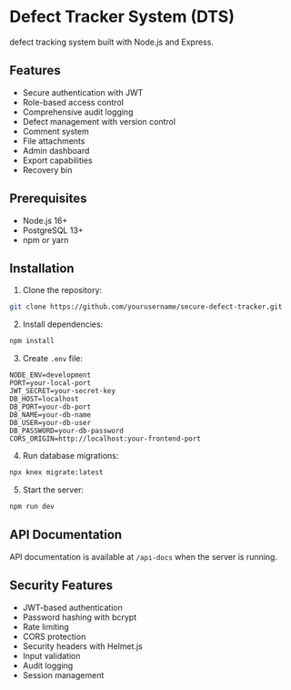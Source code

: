 # Defect Tracker System (DTS)
defect tracking system built with Node.js and Express.

## Features

- Secure authentication with JWT
- Role-based access control
- Comprehensive audit logging
- Defect management with version control
- Comment system
- File attachments
- Admin dashboard
- Export capabilities
- Recovery bin

## Prerequisites

- Node.js 16+
- PostgreSQL 13+
- npm or yarn

## Installation

1. Clone the repository:
```bash
git clone https://github.com/yourusername/secure-defect-tracker.git
```

2. Install dependencies:
```bash
npm install
```

3. Create `.env` file:
```env
NODE_ENV=development
PORT=your-local-port
JWT_SECRET=your-secret-key
DB_HOST=localhost
DB_PORT=your-db-port
DB_NAME=your-db-name
DB_USER=your-db-user
DB_PASSWORD=your-db-password
CORS_ORIGIN=http://localhost:your-frontend-port
```

4. Run database migrations:
```bash
npx knex migrate:latest
```

5. Start the server:
```bash
npm run dev
```

## API Documentation

API documentation is available at `/api-docs` when the server is running.

## Security Features

- JWT-based authentication
- Password hashing with bcrypt
- Rate limiting
- CORS protection
- Security headers with Helmet.js
- Input validation
- Audit logging
- Session management